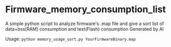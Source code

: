 # Firmware_memory_consumption_list
A simple python script to analyze firmware's .map file and give a sort list of data+bss(RAM) consumption and text(Flash) consumption
Generated by AI

Usage: `python memory_usage_sort.py YourFirmwareBinary.map`
